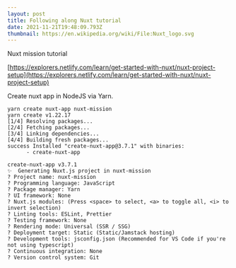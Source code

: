 ```yaml
---
layout: post
title: Following along Nuxt tutorial
date: 2021-11-21T19:48:09.793Z
thumbnail: https://en.wikipedia.org/wiki/File:Nuxt_logo.svg
---
```

Nuxt mission tutorial

[https://explorers.netlify.com/learn/get-started-with-nuxt/nuxt-project-setup](https://explorers.netlify.com/learn/get-started-with-nuxt/nuxt-project-setup)

Create nuxt app in NodeJS via Yarn.
```
yarn create nuxt-app nuxt-mission
yarn create v1.22.17
[1/4] Resolving packages...
[2/4] Fetching packages...
[3/4] Linking dependencies...
[4/4] Building fresh packages...
success Installed "create-nuxt-app@3.7.1" with binaries:
      - create-nuxt-app

create-nuxt-app v3.7.1
✨  Generating Nuxt.js project in nuxt-mission
? Project name: nuxt-mission
? Programming language: JavaScript
? Package manager: Yarn
? UI framework: None
? Nuxt.js modules: (Press <space> to select, <a> to toggle all, <i> to invert selection)
? Linting tools: ESLint, Prettier
? Testing framework: None
? Rendering mode: Universal (SSR / SSG)
? Deployment target: Static (Static/Jamstack hosting)
? Development tools: jsconfig.json (Recommended for VS Code if you're not using typescript)
? Continuous integration: None
? Version control system: Git
```